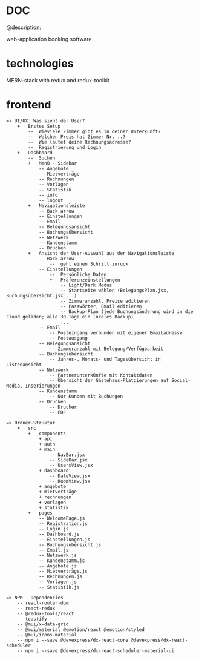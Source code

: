 # DOC
@description:

web-application booking software 
# technologies
MERN-stack with redux and redux-toolkit

# frontend

    => UI/UX: Was sieht der User?
        +   Erstes Setup
            --  Wieviele Zimmer gibt es in deiner Unterkunft?
            --  Welchen Preis hat Zimmer Nr. ..?
            --  Wie lautet deine Rechnungsadresse?  
            --  Registrierung und Login
        +   Dashboard
            --  Suchen
            +   Menü - Sidebar
                -- Angebote
                -- Mietverträge
                -- Rechnungen
                -- Vorlagen
                -- Statistik
                -- info
                -- logout
            +   Navigationsleiste
                -- Back arrow
                -- Einstellungen
                -- Email
                -- Belegungsansicht
                -- Buchungsübersicht
                -- Netzwerk
                -- Kundenstamm
                -- Drucken
            +   Ansicht der User-Auswahl aus der Navigationsleiste 
                -- Back arrow 
                    --  geht einen Schritt zurück
                -- Einstellungen
                    --  Persönliche Daten
                    +   Präferenzeinstellungen
                        -- Light/Dark Modus
                        -- Startseite wählen (BelegungsPlan.jsx, Buchungsübersicht.jsx ...)
                        -- Zimmeranzahl, Preise editieren
                        -- Passwörter, Email editieren
                        -- Backup-Plan (jede Buchungsänderung wird in die Cloud geladen; alle 30 Tage ein locales Backup)
                        ...
                -- Email
                    -- Posteingang verbunden mit eigener Emailadresse
                    -- Postausgang
                -- Belegungsansicht
                    -- Zimmeranzahl mit Belegung/Verfügbarkeit
                -- Buchungsübersicht
                    -- Jahres-, Monats- und Tagesübersicht in Listenansicht
                -- Netzwerk
                    -- Partnerunterkünfte mit Kontaktdaten
                    -- Übersicht der Gästehaus-Platzierungen auf Social-Media, Inserierungen                
                -- Kundenstamm
                    -- Nur Kunden mit Buchungen 
                -- Drucken
                    -- Drucker
                    -- PDF 

    => Ordner-Struktur
        +   src
            +   components
                + api
                + auth
                + main
                    -- NavBar.jsx
                    -- SideBar.jsx
                    -- UsersView.jsx
                + dashboard
                    -- DateView.jsx
                    -- RoomView.jsx
                + angebote
                + mietverträge
                + rechnungen
                + vorlagen
                + statistik
            +   pages
                -- WelcomePage.js
                -- Registration.js
                -- Login.js
                -- Dashboard.js
                -- Einstellungen.js
                -- Buchungsübersicht.js
                -- Email.js
                -- Netzwerk.js
                -- Kundenstamm.js
                -- Angebote.js
                -- Mietverträge.js
                -- Rechnungen.js
                -- Vorlagen.js
                -- Statistik.js

    => NPM - Dependencies
        -- react-router-dom
        -- react-redux
        -- @redux-tools/react
        -- toastify
        -- @mui/x-data-grid
        -- @mui/material @emotion/react @emotion/styled
        -- @mui/icons-material
        -- npm i --save @devexpress/dx-react-core @devexpress/dx-react-scheduler
        -- npm i --save @devexpress/dx-react-scheduler-material-ui

